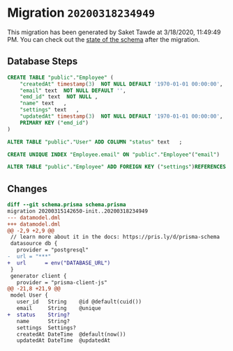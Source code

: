 # Migration `20200318234949`

This migration has been generated by Saket Tawde at 3/18/2020, 11:49:49 PM.
You can check out the [state of the schema](./schema.prisma) after the migration.

## Database Steps

```sql
CREATE TABLE "public"."Employee" (
    "createdAt" timestamp(3)  NOT NULL DEFAULT '1970-01-01 00:00:00',
    "email" text  NOT NULL DEFAULT '',
    "emd_id" text  NOT NULL ,
    "name" text   ,
    "settings" text   ,
    "updatedAt" timestamp(3)  NOT NULL DEFAULT '1970-01-01 00:00:00',
    PRIMARY KEY ("emd_id")
) 

ALTER TABLE "public"."User" ADD COLUMN "status" text   ;

CREATE UNIQUE INDEX "Employee.email" ON "public"."Employee"("email")

ALTER TABLE "public"."Employee" ADD FOREIGN KEY ("settings")REFERENCES "public"."Settings"("id") ON DELETE SET NULL  ON UPDATE CASCADE
```

## Changes

```diff
diff --git schema.prisma schema.prisma
migration 20200315142650-init..20200318234949
--- datamodel.dml
+++ datamodel.dml
@@ -2,9 +2,9 @@
 // learn more about it in the docs: https://pris.ly/d/prisma-schema
 datasource db {
   provider = "postgresql"
-  url = "***"
+  url      = env("DATABASE_URL")
 }
 generator client {
   provider = "prisma-client-js"
@@ -21,8 +21,9 @@
 model User {
   user_id   String    @id @default(cuid())
   email     String    @unique
+  status    String?
   name      String?
   settings  Settings?
   createdAt DateTime  @default(now())
   updatedAt DateTime  @updatedAt
```


